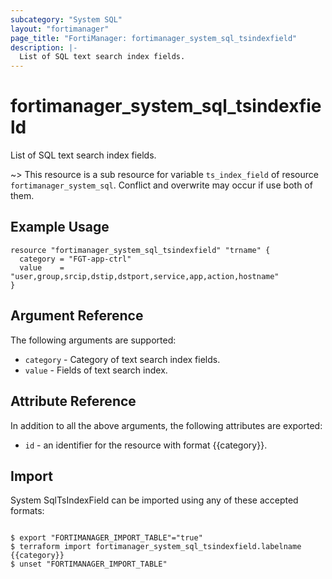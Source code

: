 ```yaml
---
subcategory: "System SQL"
layout: "fortimanager"
page_title: "FortiManager: fortimanager_system_sql_tsindexfield"
description: |-
  List of SQL text search index fields.
---
```


# fortimanager_system_sql_tsindexfield
List of SQL text search index fields.

~> This resource is a sub resource for variable `ts_index_field` of resource `fortimanager_system_sql`. Conflict and overwrite may occur if use both of them.



## Example Usage

```hcl
resource "fortimanager_system_sql_tsindexfield" "trname" {
  category = "FGT-app-ctrl"
  value    = "user,group,srcip,dstip,dstport,service,app,action,hostname"
}
```

## Argument Reference


The following arguments are supported:


* `category` - Category of text search index fields.
* `value` - Fields of text search index.


## Attribute Reference

In addition to all the above arguments, the following attributes are exported:
* `id` - an identifier for the resource with format {{category}}.

## Import

System SqlTsIndexField can be imported using any of these accepted formats:
```

$ export "FORTIMANAGER_IMPORT_TABLE"="true"
$ terraform import fortimanager_system_sql_tsindexfield.labelname {{category}}
$ unset "FORTIMANAGER_IMPORT_TABLE"
```

